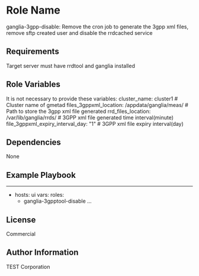 Role Name
=========

ganglia-3gpp-disable: Remove the cron job to generate the 3gpp xml files, remove sftp created user and disable the rrdcached service

Requirements
------------

Target server must have rrdtool and ganglia installed

Role Variables
--------------

It is not necessary to provide these variables:
    cluster_name: cluster1                                      # Cluster name of gmetad
    files_3gppxml_location: /appdata/ganglia/meas/              # Path to store the 3gpp xml file generated
    rrd_files_location: /var/lib/ganglia/rrds/                  # 3GPP xml file generated time interval(minute)
    file_3gppxml_expiry_interval_day: "1"                       # 3GPP xml file expiry interval(day)

Dependencies
------------

None

Example Playbook
----------------

---
- hosts: ui
  vars:
  roles:
    - ganglia-3gpptool-disable
...

License
-------
Commercial


Author Information
------------------
TEST Corporation